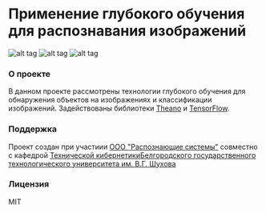 # Применение глубокого обучения для распознавания изображений
![alt tag](http://tk.bstu.ru/static/themes/bstu/images/tk.logo.jpg) ![alt tag](http://www.bstu.ru/static/images/logo.png)
![alt tag](http://yuddim.narod.ru/Logo-RS-v13-txt-rus.png)

### О проекте
В данном проекте рассмотрены технологии глубокого обучения 
для обнаружения объектов на изображениях и классификации изображений. 
Задействованы библиотеки [Theano](http://deeplearning.net/software/theano/#) и
[TensorFlow](https://www.tensorflow.org/).

### Поддержка
Проект создан при участиии [ООО "Распознающие системы"](http://yuddim.narod.ru/index/rs/0-6)
совместно с кафедрой [Технической кибернетики](http://tk.bstu.ru/)[Белгородского государственного технологического университета им. В.Г. Шухова](http://www.bstu.ru)

### Лицензия
MIT
